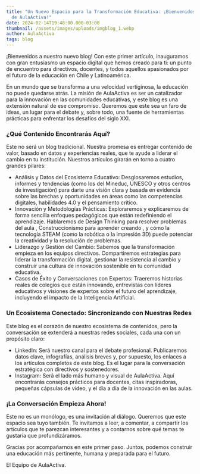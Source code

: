 ```yaml
---
title: "Un Nuevo Espacio para la Transformación Educativa: ¡Bienvenidos al Blog
  de AulaActiva!"
date: 2024-02-14T19:48:00.000-03:00
thumbnail: /assets/images/uploads/imgblog_1.webp
author: AulaActiva
tags: blog
---
```

¡Bienvenidos a nuestro nuevo blog! Con este primer artículo, inauguramos con gran entusiasmo un espacio digital que hemos creado para ti: un punto de encuentro para directivos, docentes, y todos aquellos apasionados por el futuro de la educación en Chile y Latinoamérica.

En un mundo que se transforma a una velocidad vertiginosa, la educación no puede quedarse atrás. La misión de AulaActiva es ser un catalizador para la innovación en las comunidades educativas, y este blog es una extensión natural de ese compromiso. Queremos que este sea un faro de ideas, un lugar para el debate y, sobre todo, una fuente de herramientas prácticas para enfrentar los desafíos del siglo XXI.



### ¿Qué Contenido Encontrarás Aquí?



Este no será un blog tradicional. Nuestra promesa es entregar contenido de valor, basado en datos y experiencias reales, que te ayude a liderar el cambio en tu institución. Nuestros artículos girarán en torno a cuatro grandes pilares:

* Análisis y Datos del Ecosistema Educativo: Desglosaremos estudios, informes y tendencias (como los del Mineduc, UNESCO y otros centros de investigación) para darte una visión clara y basada en evidencia sobre las brechas y oportunidades en áreas como las competencias digitales, habilidades 4.0 y el pensamiento crítico.
* Innovación y Metodologías Prácticas: Exploraremos y explicaremos de forma sencilla enfoques pedagógicos que están redefiniendo el aprendizaje. Hablaremos de Design Thinking para resolver problemas del aula , Construccionismo para aprender creando , y cómo la tecnología STEAM (como la robótica o la impresión 3D) puede potenciar la creatividad y la resolución de problemas.
* Liderazgo y Gestión del Cambio: Sabemos que la transformación empieza en los equipos directivos. Compartiremos estrategias para liderar la transformación digital, gestionar la resistencia al cambio y construir una cultura de innovación sostenible en tu comunidad educativa.
* Casos de Éxito y Conversaciones con Expertos: Traeremos historias reales de colegios que están innovando, entrevistas con líderes educativos y visiones de expertos sobre el futuro del aprendizaje, incluyendo el impacto de la Inteligencia Artificial.



### Un Ecosistema Conectado: Sincronizando con Nuestras Redes



Este blog es el corazón de nuestro ecosistema de contenidos, pero la conversación se extenderá a nuestras redes sociales, cada una con un propósito claro:

* LinkedIn: Será nuestro canal para el debate profesional. Publicaremos datos clave, infografías, análisis breves y, por supuesto, los enlaces a los artículos completos de este blog. Es el lugar para la conversación estratégica con directivos y sostenedores.
* Instagram: Será el lado más humano y visual de AulaActiva. Aquí encontrarás consejos prácticos para docentes, citas inspiradoras, pequeñas cápsulas de video, y el día a día de la innovación en las aulas.



### ¡La Conversación Empieza Ahora!



Este no es un monólogo, es una invitación al diálogo. Queremos que este espacio sea tuyo también. Te invitamos a leer, a comentar, a compartir los artículos que te parezcan interesantes y a contarnos sobre qué temas te gustaría que profundizáramos.

Gracias por acompañarnos en este primer paso. Juntos, podemos construir una educación más pertinente, humana y preparada para el futuro.

El Equipo de AulaActiva.
